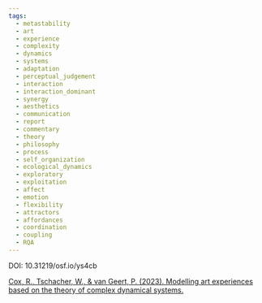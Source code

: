 ```yaml
---
tags:
  - metastability
  - art
  - experience
  - complexity
  - dynamics
  - systems
  - adaptation
  - perceptual_judgement
  - interaction
  - interaction_dominant
  - synergy
  - aesthetics
  - communication
  - report
  - commentary
  - theory
  - philosophy
  - process
  - self_organization
  - ecological_dynamics
  - exploratory
  - exploitation
  - affect
  - emotion
  - flexibility
  - attractors
  - affordances
  - coordination
  - coupling
  - RQA
---
```

DOI: 10.31219/osf.io/ys4cb

[Cox, R., Tschacher, W., & van Geert, P. (2023). Modelling art experiences based on the theory of complex dynamical systems.](https://osf.io/preprints/osf/ys4cb)